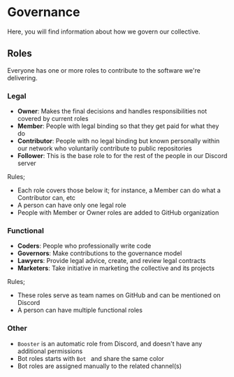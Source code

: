 # Governance

Here, you will find information about how we govern our collective.

## Roles

Everyone has one or more roles to contribute to the software we're delivering.

### Legal

- **Owner**: Makes the final decisions and handles responsibilities not covered
  by current roles
- **Member**: People with legal binding so that they get paid for what they do
- **Contributor**: People with no legal binding but known personally within our
  network who voluntarily contribute to public repositories
- **Follower**: This is the base role to for the rest of the people in our
  Discord server

Rules;

- Each role covers those below it; for instance, a Member can do what a
  Contributor can, etc
- A person can have only one legal role
- People with Member or Owner roles are added to GitHub organization

### Functional

- **Coders**: People who professionally write code
- **Governors**: Make contributions to the governance model
- **Lawyers**: Provide legal advice, create, and review legal contracts
- **Marketers**: Take initiative in marketing the collective and its projects

Rules;

- These roles serve as team names on GitHub and can be mentioned on Discord
- A person can have multiple functional roles

### Other

- `Booster` is an automatic role from Discord, and doesn't have any additional
  permissions
- Bot roles starts with `Bot ` and share the same color
- Bot roles are assigned manually to the related channel(s)
